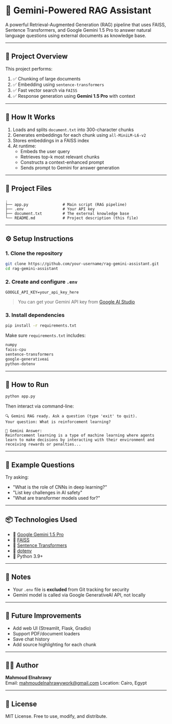 # 🤖 Gemini-Powered RAG Assistant

A powerful Retrieval-Augmented Generation (RAG) pipeline that uses FAISS, Sentence Transformers, and Google Gemini 1.5 Pro to answer natural language questions using external documents as knowledge base.

---

## 📂 Project Overview

This project performs:

1. ✅ Chunking of large documents  
2. ✅ Embedding using `sentence-transformers`  
3. ✅ Fast vector search via `FAISS`  
4. ✅ Response generation using **Gemini 1.5 Pro** with context

---

## 🚀 How It Works

1. Loads and splits `document.txt` into 300-character chunks  
2. Generates embeddings for each chunk using `all-MiniLM-L6-v2`  
3. Stores embeddings in a FAISS index  
4. At runtime:
   - Embeds the user query
   - Retrieves top-k most relevant chunks
   - Constructs a context-enhanced prompt
   - Sends prompt to Gemini for answer generation

---

## 📁 Project Files

```
.
├── app.py               # Main script (RAG pipeline)
├── .env                 # Your API key 
├── document.txt         # The external knowledge base
└── README.md            # Project description (this file)
```

---

## ⚙️ Setup Instructions

### 1. Clone the repository
```bash
git clone https://github.com/your-username/rag-gemini-assistant.git
cd rag-gemini-assistant
```

### 2. Create and configure `.env`

```env
GOOGLE_API_KEY=your_api_key_here
```

> You can get your Gemini API key from [Google AI Studio](https://makersuite.google.com/app)

### 3. Install dependencies

```bash
pip install -r requirements.txt
```

Make sure `requirements.txt` includes:
```txt
numpy
faiss-cpu
sentence-transformers
google-generativeai
python-dotenv
```

---

## 🧠 How to Run

```bash
python app.py
```

Then interact via command-line:

```
🔍 Gemini RAG ready. Ask a question (type 'exit' to quit).
Your question: What is reinforcement learning?

🧠 Gemini Answer:
Reinforcement learning is a type of machine learning where agents learn to make decisions by interacting with their environment and receiving rewards or penalties...
```

---

## 🧪 Example Questions

Try asking:

- "What is the role of CNNs in deep learning?"
- "List key challenges in AI safety"
- "What are transformer models used for?"

---

## 📦 Technologies Used

- 🧠 [Google Gemini 1.5 Pro](https://ai.google.dev/)
- 🧮 [FAISS](https://github.com/facebookresearch/faiss)
- 💬 [Sentence Transformers](https://www.sbert.net/)
- 🧾 [dotenv](https://pypi.org/project/python-dotenv/)
- 🐍 Python 3.9+

---

## 🔐 Notes

- Your `.env` file is **excluded** from Git tracking for security
- Gemini model is called via Google GenerativeAI API, not locally

---

## 📌 Future Improvements

- Add web UI (Streamlit, Flask, Gradio)
- Support PDF/document loaders
- Save chat history
- Add source highlighting for each chunk

---

## 🧑‍💻 Author

**Mahmoud Elnahrawy**  
Email: mahmoudelnahrawywork@gmail.com
Location: Cairo, Egypt

---

## 🪪 License

MIT License. Free to use, modify, and distribute.

